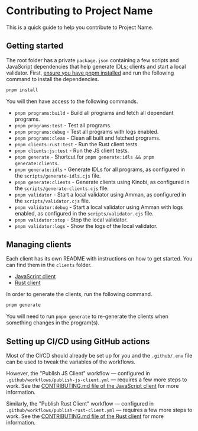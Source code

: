 # Contributing to Project Name

This is a quick guide to help you contribute to Project Name.

## Getting started

The root folder has a private `package.json` containing a few scripts and JavaScript dependencies that help generate IDLs; clients and start a local validator. First, [ensure you have pnpm installed](https://pnpm.io/installation) and run the following command to install the dependencies.

```sh
pnpm install
```

You will then have access to the following commands.

- `pnpm programs:build` - Build all programs and fetch all dependant programs.
- `pnpm programs:test` - Test all programs.
- `pnpm programs:debug` - Test all programs with logs enabled.
- `pnpm programs:clean` - Clean all built and fetched programs.
- `pnpm clients:rust:test` -  Run the Rust client tests.
- `pnpm clients:js:test` -  Run the JS client tests.
- `pnpm generate` - Shortcut for `pnpm generate:idls && pnpm generate:clients`.
- `pnpm generate:idls` - Generate IDLs for all programs, as configured in the `scripts/generate-idls.cjs` file.
- `pnpm generate:clients` - Generate clients using Kinobi, as configured in the `scripts/generate-clients.cjs` file.
- `pnpm validator` - Start a local validator using Amman, as configured in the `scripts/validator.cjs` file.
- `pnpm validator:debug` - Start a local validator using Amman with logs enabled, as configured in the `scripts/validator.cjs` file.
- `pnpm validator:stop` - Stop the local validator.
- `pnpm validator:logs` - Show the logs of the local validator.

## Managing clients

Each client has its own README with instructions on how to get started. You can find them in the `clients` folder.

- [JavaScript client](./clients/js/README.md)
- [Rust client](./clients/rust/README.md)

In order to generate the clients, run the following command.

```sh
pnpm generate
```

You will need to run `pnpm generate` to re-generate the clients when something changes in the program(s).

## Setting up CI/CD using GitHub actions

Most of the CI/CD should already be set up for you and the `.github/.env` file can be used to tweak the variables of the workflows.

However, the "Publish JS Client" workflow — configured in `.github/workflows/publish-js-client.yml` — requires a few more steps to work. See the [CONTRIBUTING.md file of the JavaScript client](./clients/js/CONTRIBUTING.md#setting-up-github-actions) for more information.

Similarly, the "Publish Rust Client" workflow — configured in `.github/workflows/publish-rust-client.yml` — requires a few more steps to work. See the [CONTRIBUTING.md file of the Rust client](./clients/rust/CONTRIBUTING.md#setting-up-github-actions) for more information.
